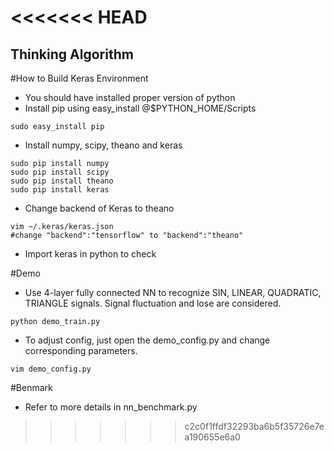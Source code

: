 <<<<<<< HEAD
=======
Thinking Algorithm
-------------
#How to Build Keras Environment
* You should have installed proper version of python
* Install pip using easy_install @$PYTHON_HOME/Scripts
```
sudo easy_install pip
```
* Install numpy, scipy, theano and keras
```
sudo pip install numpy
sudo pip install scipy
sudo pip install theano
sudo pip install keras
```
* Change backend of Keras to theano
```
vim ~/.keras/keras.json
#change "backend":"tensorflow" to "backend":"theano"	
```
* Import keras in python to check

#Demo
* Use 4-layer fully connected NN to recognize SIN, LINEAR, QUADRATIC, TRIANGLE signals. Signal fluctuation and lose are considered. 
```
python demo_train.py
```
* To adjust config, just open the demo_config.py and change corresponding parameters.
```
vim demo_config.py
```
#Benmark
* Refer to more details in nn_benchmark.py

>>>>>>> c2c0f1ffdf32293ba6b5f35726e7ea190655e6a0
